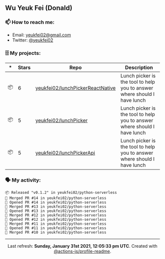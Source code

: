 ## Wu Yeuk Fei (Donald)

### 📫 How to reach me:

- Email: [yeukfei02@gmail.com](yeukfei02@gmail.com)
- Twitter: [@yeukfei02](https://twitter.com/yeukfei02)

### 🗄 My projects:

|*|Stars|Repo|Description|
|---|---|---|---|
| 📦 | 6 | [yeukfei02/lunchPickerReactNative](https://github.com/yeukfei02/lunchPickerReactNative) | Lunch picker is the tool to help you to answer where should I have lunch |
| 📦 | 5 | [yeukfei02/lunchPicker](https://github.com/yeukfei02/lunchPicker) | Lunch picker is the tool to help you to answer where should I have lunch |
| 📦 | 5 | [yeukfei02/lunchPickerApi](https://github.com/yeukfei02/lunchPickerApi) | Lunch picker is the tool to help you to answer where should I have lunch |

### 🗣 My activity:

```
📦 Released "v0.1.2" in yeukfei02/python-serverless
🎉 Merged PR #14 in yeukfei02/python-serverless
💪 Opened PR #14 in yeukfei02/python-serverless
🎉 Merged PR #13 in yeukfei02/python-serverless
💪 Opened PR #13 in yeukfei02/python-serverless
🎉 Merged PR #12 in yeukfei02/python-serverless
💪 Opened PR #12 in yeukfei02/python-serverless
🎉 Merged PR #11 in yeukfei02/python-serverless
💪 Opened PR #11 in yeukfei02/python-serverless
🎉 Merged PR #10 in yeukfei02/python-serverless
```

<!-- <img src="https://github-readme-stats.vercel.app/api?username=yeukfei02&show_icons=true&count_private=true&theme=radical" />

<img src="https://github-readme-stats.vercel.app/api/top-langs/?username=yeukfei02&theme=radical" /> -->

---

<p align="center">Last refresh: <b>Sunday, January 31st 2021, 12:05:33 pm UTC</b>. Created with <a href=https://github.com/marketplace/actions/profile-readme>@actions-js/profile-readme</a>.</p>
